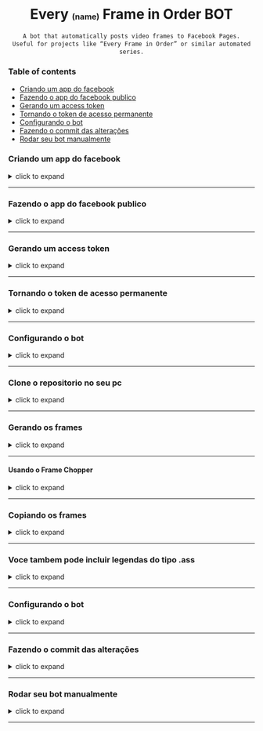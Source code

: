 <h1 align="center">Every <sup><sub><sub>(name)</sub></sub></sup> Frame in Order BOT</h1>

<div align="center">

    A bot that automatically posts video frames to Facebook Pages.
    Useful for projects like “Every Frame in Order” or similar automated series.
</div>


### Table of contents

- [Criando um app do facebook](#criando-um-app-do-facebook)
- [Fazendo o app do facebook publico](#fazendo-o-app-do-facebook-publico)
- [Gerando um access token](#gerando-um-access-token)
- [Tornando o token de acesso permanente](#tornando-o-token-de-acesso-permanente)
- [Configurando o bot](#configurando-o-bot)
- [Fazendo o commit das alterações](#fazendo-o-commit-das-alterações)
- [Rodar seu bot manualmente](#rodar-seu-bot-manualmente)


### Criando um app do facebook
<details><summary>click to expand</summary><br>

Antes de começar, certifique-se de ter uma pagina do Facebook ativa

<p align="center">
  <img src="./utils/assets/tutorial/01.png" width="600" />
</p>

- Clique em My Apps

<p align="center">
  <img src="./utils/assets/tutorial/02.png" width="600" />
</p>

- Clique em Create application para criar um novo app

<p align="center">
  <img src="./utils/assets/tutorial/03.png" width="600" />
</p>

- De um nome a seu app, pode ser qualquer nome, por exemplo EFIO, e um email

<p align="center">
  <img src="./utils/assets/tutorial/04.png" width="600" />
</p>

- Em Use cases escolha Other

<p align="center">
  <img src="./utils/assets/tutorial/05.png" width="600" />
</p>

- Em Type escolha Business

<p align="center">
  <img src="./utils/assets/tutorial/06.png" width="600" />
</p>

- Clique em `Create application`, sua senha será solicitada, confirme e continue

</details>

---

### Fazendo o app do facebook publico
<details><summary>click to expand</summary><br>

- Acesse o App/Settings/Basic
<p align="center">
  <img src="./utils/assets/tutorial/07.png" width="600" />
</p>

- Em sua Privacy Policy URL coloque o link do google https://google.com/, depois clique em Save Changes
<p align="center">
  <img src="./utils/assets/tutorial/08.png" width="600" />
</p>

- Para que seu conteudo seja publicado e visivel para todos os usuarios, selecione Application mode para live 

<p align="center">
  <img src="./utils/assets/tutorial/09.png" width="600" />
</p>

</details>

---

### Gerando um access token
<details><summary>click to expand</summary><br>

- Acesse o Tools/Graph API Explorer
<p align="center">
  <img src="./utils/assets/tutorial/10.png" width="600" />
</p>

- Selecione todas as permissoes de pagina
<p align="center">
  <img src="./utils/assets/tutorial/11.png" width="600" />
</p>

- Selecione seu app name, e pagina
<p align="center">
  <img src="./utils/assets/tutorial/12.png" width="600" />
</p>

- Confirme sua pagina de frames e aceite os demais termos   
<p align="center">
  <img src="./utils/assets/tutorial/13.png" width="600" />
</p>

- As permissoes devem ficar em preto, caso contrario refaça o processo
<p align="center">
  <img src="./utils/assets/tutorial/14.png" width="600" />
</p>

</details>

---

### Tornando o token de acesso permanente
<details><summary>click to expand</summary><br>

- Verifique o se tudo esta conforme a imagem, App meta, with your app name and User or page, with your user token and click on 🛈 icon and click on tool Open in access token tool
<p align="center">
  <img src="./utils/assets/tutorial/15.png" width="600" />
</p>

- Extenda e copie o token de acesso e volte para a aba anterior
<p align="center">
  <img src="./utils/assets/tutorial/16.png" width="600" />
</p>

- Subistitua o codigo de acesso pelo novo que voce copiou, cheque o App meta, with your app name and User or page, with your page name e extenda o token de acesso novamente.
<p align="center">
  <img src="./utils/assets/tutorial/17.png" width="600" />
</p>

- Voce obterá um token de acesso permanente. Copie ele e save, ele sera importante mais tarde.
<p align="center">
  <img src="./utils/assets/tutorial/18.png" width="600" />
</p>

</details>

---

### Configurando o bot
<details><summary>click to expand</summary><br>

- Aceesse o link do repositorio [EFIO-PYTHON](https://github.com/JavaRaf/EFIO-PYTHON) e clicque em Use this template para copiar o repositorio para seu perfil do github

- Apos copiar o repositorio, acesse as configuracoes do repositorio e va ate Settings/Secrets and variables/Actions
<p align="center">
  <img src="./utils/assets/tutorial/19.png" width="600" />
</p>

- Clique em New repository secret e adicione o token de acesso que voce gerou anteriormente, usando o nome FB_TOKEN
<p align="center">
  <img src="./utils/assets/tutorial/20.png" width="600" />
</p>

</details>

---

### Clone o repositorio no seu pc
<details><summary>click to expand</summary><br>

- Abra o terminal e digite git clone <url do repositorio>
<p align="center">
  <img src="./utils/assets/tutorial/25.png" width="600" />
</p>
<p align="center">
  <img src="./utils/assets/tutorial/26.png" width="600" />
</p>

</details>

---

### Gerando os frames
<details><summary>click to expand</summary><br>

#### Usando o [FFmpeg](https://ffmpeg.org/)

- Com o ffmepg  ja instalado, abra o terminal e digite o comando <br> `ffmpeg -i "video.mkv" -vf "fps=2" -fps_mode vfr -q:v 3 "frame_%00d.jpg"`
<br><br>
 Onde:
<br>
- `video.mkv` e o nome do arquivo do video
- `fps=2` o fps do video (1 a 60, quanto maior, mais frames por segundo serão gerados)
- `-fps_mode vfr` e o fps mode (vfr = variable frame rate)
- `-q:v 3` e a qualidade do frame (1 a 5, quanto maior pior a qualidade)
- `frame_%00d.jpg` e o nome do arquivo do frame e destino

<font color="green">Nota: voce deve criar uma pasta para os frames de saida para melhorar a organizacao, por exemplo 01 para o episodio 1, 02 para o episodio 2, etc...</font>

<p align="center">
  <img src="./utils/assets/tutorial/23.png" width="600" />
</p>

</details>

---

#### Usando o Frame Chopper
<details><summary>click to expand</summary><br>


- baixe o aplicativo [Frame Chopper](https://github.com/JavaRaf/Frame-Chopper), abra-o e instale, agora selecione o arquivo do video, pasta de saida, fps, qualidade e clique em Generate    

<p align="center">
  <img src="./utils/assets/tutorial/24.png" width="600" />
</p>

</details>

---

### Copiando os frames
<details><summary>click to expand</summary><br>

#### Após gerar os frames, copie a pasta 01 com todos os frames dentro e cole na pasta frames do repositorio
<p align="center">
  <img src="./utils/assets/tutorial/27.png" width="600" />
</p>

</details>

---

### Voce tambem pode incluir legendas do tipo .ass
<details><summary>click to expand</summary><br>

- Dentro da pasta subtitles crie uma pasta com o nunero do episodio, por exemplo 01 e cole o arquivo dentro
- Essas legendas  serão usadas para o bot postar as legendas no post ou no comentario do frame

</details>

---

### Configurando o bot
<details><summary>click to expand</summary><br>

- Nessa parte voce tera que configurar o arquivo config.yml
- abrar  o repositorio no seu editor de codigo, por exemplo VSCode
- no arquivo config.yml voce precisara configurar o page_name com o nome da sua pagina, isso ajudara a checar se seu FB_TOKEN e valido
- Em episodes, voce tera que cria um objeto com o numero do episodio, nesse exemplo, o 1
- img_fps: e o fps do video que voce gerou os frames
- o album_id serve para repostar osframes dentro de um album do facebook, voce pode criar um album no facebook e pegar o id dele e colar aqui
<p align="center">
  <img src="./utils/assets/tutorial/29.png" width="600" />
</p>

- voce pode adicionar mais episodes no futuro

</details>

---

### Fazendo o commit das alterações
<details><summary>click to expand</summary><br>

- Abra o terminal, na pasta do repositorio e digite 

```bash
    git add .
    git commit -m "initial commit"
    git push origin main
```

</details>

---

### Rodar seu bot manualmente
<details><summary>click to expand</summary><br>

- Apos empurar todas suas alterações para o github, voce pode rodar o bot manualmente
- Va ate seu repositorio no github e clique em Actions, e clique em Init banner and Run workflow
<p align="center">
  <img src="./utils/assets/tutorial/30.png" width="600" />
</p>

</details>

---
